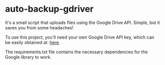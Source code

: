 # auto-backup-gdriver
It's a small script that uploads files using the Google Drive API. Simple, but it saves you from some headaches!


                                                                                                                                             
To use this project, you'll need your own Google Drive API key, which can be easily obtained at: [here](https://console.cloud.google.com/).  
                                                                                                                                              
The requirements.txt file contains the necessary dependencies for the Google library to work.                                                
                                                                                                                                           
